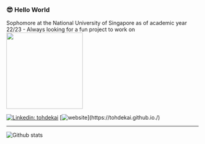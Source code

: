 ### 😎 Hello World 

Sophomore at the National University of Singapore as of academic year 22/23 - Always looking for a fun project to work on
<br>
<img src="https://media2.giphy.com/media/2zeji2UedvZzvIZ45N/giphy.gif?cid=ecf05e47sp419tmvnwjnr1bseja5b8pxyo5bzrnekh9p4ubr&rid=giphy.gif&ct=s" width="200">

[![Linkedin: tohdekai](https://img.shields.io/badge/-tohdekai-blue?style=flat-square&logo=Linkedin&logoColor=white&link=https://www.linkedin.com/in/tohdekai/)](https://www.linkedin.com/in/tohdekai/)
[![website](https://img.shields.io/badge/Website-46a2f1.svg?&style=flat-square&logo=Google-Chrome&logoColor=white&link=[https://www.eksinyue.com/](https://tohdekai.github.io./))](https://tohdekai.github.io./)

---

![Github stats](https://github-readme-stats.vercel.app/api?username=tohdekai&show_icons=true&count_private=true)
